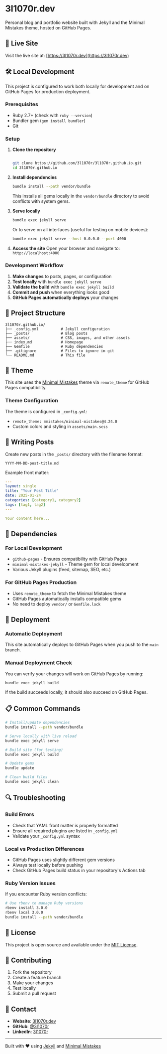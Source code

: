 # 3l1070r.dev

Personal blog and portfolio website built with Jekyll and the Minimal Mistakes theme, hosted on GitHub Pages.

## 🚀 Live Site

Visit the live site at: [https://3l1070r.dev](https://3l1070r.dev)

## 🛠 Local Development

This project is configured to work both locally for development and on GitHub Pages for production deployment.

### Prerequisites

- Ruby 2.7+ (check with `ruby --version`)
- Bundler gem (`gem install bundler`)
- Git

### Setup

1. **Clone the repository**
   ```bash
   
   git clone https://github.com/3l1070r/3l1070r.github.io.git
   cd 3l1070r.github.io
   ```

2. **Install dependencies**
   ```bash
   bundle install --path vendor/bundle
   ```
   
   This installs all gems locally in the `vendor/bundle` directory to avoid conflicts with system gems.

3. **Serve locally**
   ```bash
   bundle exec jekyll serve
   ```
   
   Or to serve on all interfaces (useful for testing on mobile devices):
   ```bash
   bundle exec jekyll serve --host 0.0.0.0 --port 4000
   ```

4. **Access the site**
   Open your browser and navigate to: `http://localhost:4000`

### Development Workflow

1. **Make changes** to posts, pages, or configuration
2. **Test locally** with `bundle exec jekyll serve`
3. **Validate the build** with `bundle exec jekyll build`
4. **Commit and push** when everything looks good
5. **GitHub Pages automatically deploys** your changes

## 📁 Project Structure

```
3l1070r.github.io/
├── _config.yml          # Jekyll configuration
├── _posts/              # Blog posts
├── assets/              # CSS, images, and other assets
├── index.md             # Homepage
├── Gemfile              # Ruby dependencies
├── .gitignore           # Files to ignore in git
└── README.md            # This file
```

## 🎨 Theme

This site uses the [Minimal Mistakes](https://mmistakes.github.io/minimal-mistakes/) theme via `remote_theme` for GitHub Pages compatibility.

### Theme Configuration

The theme is configured in `_config.yml`:
- `remote_theme: mmistakes/minimal-mistakes@4.24.0`
- Custom colors and styling in `assets/main.scss`

## 📝 Writing Posts

Create new posts in the `_posts/` directory with the filename format:
```
YYYY-MM-DD-post-title.md
```

Example front matter:
```yaml
---
layout: single
title: "Your Post Title"
date: 2025-01-24
categories: [category1, category2]
tags: [tag1, tag2]
---

Your content here...
```

## 🔧 Dependencies

### For Local Development
- `github-pages` - Ensures compatibility with GitHub Pages
- `minimal-mistakes-jekyll` - Theme gem for local development
- Various Jekyll plugins (feed, sitemap, SEO, etc.)

### For GitHub Pages Production
- Uses `remote_theme` to fetch the Minimal Mistakes theme
- GitHub Pages automatically installs compatible gems
- No need to deploy `vendor/` or `Gemfile.lock`

## 🚢 Deployment

### Automatic Deployment
This site automatically deploys to GitHub Pages when you push to the `main` branch.

### Manual Deployment Check
You can verify your changes will work on GitHub Pages by running:
```bash
bundle exec jekyll build
```

If the build succeeds locally, it should also succeed on GitHub Pages.

## 📋 Common Commands

```bash
# Install/update dependencies
bundle install --path vendor/bundle

# Serve locally with live reload
bundle exec jekyll serve

# Build site (for testing)
bundle exec jekyll build

# Update gems
bundle update

# Clean build files
bundle exec jekyll clean
```

## 🔍 Troubleshooting

### Build Errors
- Check that YAML front matter is properly formatted
- Ensure all required plugins are listed in `_config.yml`
- Validate your `_config.yml` syntax

### Local vs Production Differences
- GitHub Pages uses slightly different gem versions
- Always test locally before pushing
- Check GitHub Pages build status in your repository's Actions tab

### Ruby Version Issues
If you encounter Ruby version conflicts:
```bash
# Use rbenv to manage Ruby versions
rbenv install 3.0.0
rbenv local 3.0.0
bundle install --path vendor/bundle
```

## 📄 License

This project is open source and available under the [MIT License](LICENSE).

## 🤝 Contributing

1. Fork the repository
2. Create a feature branch
3. Make your changes
4. Test locally
5. Submit a pull request

## 📧 Contact

- **Website**: [3l1070r.dev](https://3l1070r.dev)
- **GitHub**: [@3l1070r](https://github.com/3l1070r)
- **LinkedIn**: [3l1070r](https://www.linkedin.com/in/3l1070r/)

---

Built with ❤️ using [Jekyll](https://jekyllrb.com/) and [Minimal Mistakes](https://mmistakes.github.io/minimal-mistakes/)
